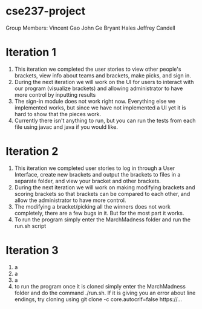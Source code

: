 # cse237-project
Group Members:
Vincent Gao
John Ge
Bryant Hales
Jeffrey Candell
<br>
# Iteration 1
1. This iteration we completed the user stories to view other people's brackets, view info about teams and brackets, make picks, and sign in.
2. During the next iteration we will work on the UI for users to interact with our program (visualize brackets) and allowing administrator to have more control by inputting results
3. The sign-in module does not work right now. Everything else we implemented works, but since we have not implemented a UI yet it is hard to show that the pieces work. 
4. Currently there isn't anything to run, but you can run the tests from each file using javac and java if you would like.

# Iteration 2
1. This iteration we completed user stories to log in through a User Interface, create new brackets and output the brackets to files in a separate folder, and view your bracket and other brackets.
2. During the next iteration we will work on making modifying brackets and scoring brackets so that brackets can be compared to each other, and allow the administrator to have more control.
3. The modifying a bracket/picking all the winners does not work completely, there are a few bugs in it. But for the most part it works.
4. To run the program simply enter the MarchMadness folder and run the run.sh script

# Iteration 3
1. a
2. a
3. a
4. to run the program once it is cloned simply enter the MarchMadness folder and do the command ./run.sh. If it is giving you an error about line endings, try cloning using git clone -c core.autocrlf=false https://...
